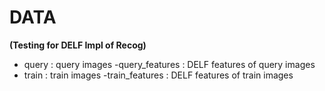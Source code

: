 # DATA 

**(Testing for DELF Impl of Recog)**

- query : query images
-query_features : DELF features of query images
- train : train images 
-train_features : DELF features of train images